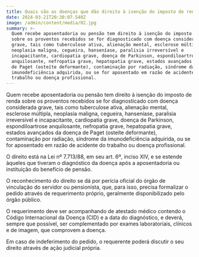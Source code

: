 ```yaml
---
title: Quais são as doenças que dão direito à isenção do imposto de renda?
date: 2024-03-21T20:30:07.540Z
image: /admin/content/media/02.jpg
summary: >-
  Quem recebe aposentadoria ou pensão tem direito à isenção do imposto de renda
  sobre os proventos recebidos se for diagnosticado com doença considerada
  grave, tais como tuberculose ativa, alienação mental, esclerose múltipla,
  neoplasia maligna, cegueira, hanseníase, paralisia irreversível e
  incapacitante, cardiopatia grave, doença de Parkinson, espondiloartrose
  anquilosante, nefropatia grave, hepatopatia grave, estados avançados da doença
  de Paget (osteíte deformante), contaminação por radiação, síndrome da
  imunodeficiência adquirida, ou se for aposentado em razão de acidente do
  trabalho ou doença profissional.
---
```

Quem recebe aposentadoria ou pensão tem direito à isenção do imposto de renda sobre os proventos recebidos se for diagnosticado com doença considerada grave, tais como tuberculose ativa, alienação mental, esclerose múltipla, neoplasia maligna, cegueira, hanseníase, paralisia irreversível e incapacitante, cardiopatia grave, doença de Parkinson, espondiloartrose anquilosante, nefropatia grave, hepatopatia grave, estados avançados da doença de Paget (osteíte deformante), contaminação por radiação, síndrome da imunodeficiência adquirida, ou se for aposentado em razão de acidente do trabalho ou doença profissional.

O direito está na Lei nº 7.713/88, em seu art. 6º, inciso XIV, e  se estende àqueles que tiveram o diagnóstico da doença após a aposentadoria ou instituição do benefício de pensão.

O reconhecimento do direito se dá por perícia oficial do órgão de vinculação do servidor ou pensionista, que, para isso, precisa formalizar o pedido através de requerimento próprio, geralmente disponibilizado pelo órgão público.

O requerimento deve ser acompanhando de atestado médico contendo o Código Internacional da Doença (CID) e a data do diagnóstico, e deverá, sempre que possível, ser complementado por exames laboratoriais, clínicos e de imagem, que comprovem a doença.

Em caso de indeferimento do pedido, o requerente poderá discutir o seu direito através de ação judicial própria.
